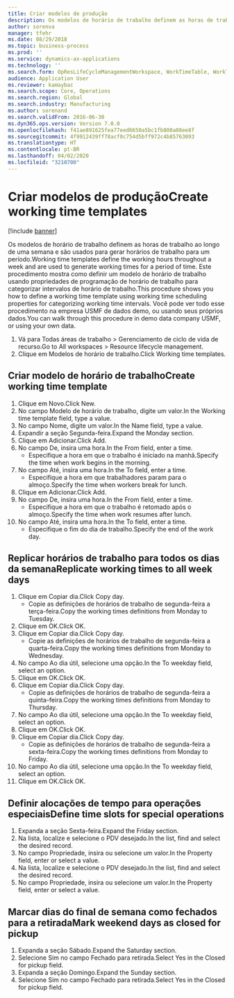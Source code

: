```yaml
---
title: Criar modelos de produção
description: Os modelos de horário de trabalho definem as horas de trabalho ao longo de uma semana e são usados para gerar horários de trabalho para um período.
author: sorenva
manager: tfehr
ms.date: 08/29/2018
ms.topic: business-process
ms.prod: ''
ms.service: dynamics-ax-applications
ms.technology: ''
ms.search.form: OpResLifeCycleManagementWorkspace, WorkTimeTable, WorkTimeCopyDayDialog
audience: Application User
ms.reviewer: kamaybac
ms.search.scope: Core, Operations
ms.search.region: Global
ms.search.industry: Manufacturing
ms.author: sorenand
ms.search.validFrom: 2016-06-30
ms.dyn365.ops.version: Version 7.0.0
ms.openlocfilehash: f41ae891625fea77eed6650a5bc1fb800a08ee8f
ms.sourcegitcommit: 4f9912439ff78acf0c754d5bff972c4b85763093
ms.translationtype: HT
ms.contentlocale: pt-BR
ms.lasthandoff: 04/02/2020
ms.locfileid: "3210700"
---
```

# <a name="create-working-time-templates"></a><span data-ttu-id="c840b-103">Criar modelos de produção</span><span class="sxs-lookup"><span data-stu-id="c840b-103">Create working time templates</span></span>

[!include [banner](../../includes/banner.md)]

<span data-ttu-id="c840b-104">Os modelos de horário de trabalho definem as horas de trabalho ao longo de uma semana e são usados para gerar horários de trabalho para um período.</span><span class="sxs-lookup"><span data-stu-id="c840b-104">Working time templates define the working hours throughout a week and are used to generate working times for a period of time.</span></span> <span data-ttu-id="c840b-105">Este procedimento mostra como definir um modelo de horário de trabalho usando propriedades de programação de horário de trabalho para categorizar intervalos de horário de trabalho.</span><span class="sxs-lookup"><span data-stu-id="c840b-105">This procedure shows you how to define a working time template using working time scheduling properties for categorizing working time intervals.</span></span> <span data-ttu-id="c840b-106">Você pode ver todo esse procedimento na empresa USMF de dados demo, ou usando seus próprios dados.</span><span class="sxs-lookup"><span data-stu-id="c840b-106">You can walk through this procedure in demo data company USMF, or using your own data.</span></span>

1. <span data-ttu-id="c840b-107">Vá para Todas áreas de trabalho > Gerenciamento de ciclo de vida de recurso.</span><span class="sxs-lookup"><span data-stu-id="c840b-107">Go to All workspaces > Resource lifecycle management.</span></span>
2. <span data-ttu-id="c840b-108">Clique em Modelos de horário de trabalho.</span><span class="sxs-lookup"><span data-stu-id="c840b-108">Click Working time templates.</span></span>

## <a name="create-working-time-template"></a><span data-ttu-id="c840b-109">Criar modelo de horário de trabalho</span><span class="sxs-lookup"><span data-stu-id="c840b-109">Create working time template</span></span>
1. <span data-ttu-id="c840b-110">Clique em Novo.</span><span class="sxs-lookup"><span data-stu-id="c840b-110">Click New.</span></span>
2. <span data-ttu-id="c840b-111">No campo Modelo de horário de trabalho, digite um valor.</span><span class="sxs-lookup"><span data-stu-id="c840b-111">In the Working time template field, type a value.</span></span>
3. <span data-ttu-id="c840b-112">No campo Nome, digite um valor.</span><span class="sxs-lookup"><span data-stu-id="c840b-112">In the Name field, type a value.</span></span>
4. <span data-ttu-id="c840b-113">Expandir a seção Segunda-feira.</span><span class="sxs-lookup"><span data-stu-id="c840b-113">Expand the Monday section.</span></span>
5. <span data-ttu-id="c840b-114">Clique em Adicionar.</span><span class="sxs-lookup"><span data-stu-id="c840b-114">Click Add.</span></span>
6. <span data-ttu-id="c840b-115">No campo De, insira uma hora.</span><span class="sxs-lookup"><span data-stu-id="c840b-115">In the From field, enter a time.</span></span>
    * <span data-ttu-id="c840b-116">Especifique a hora em que o trabalho é iniciado na manhã.</span><span class="sxs-lookup"><span data-stu-id="c840b-116">Specify the time when work begins in the morning.</span></span>  
7. <span data-ttu-id="c840b-117">No campo Até, insira uma hora.</span><span class="sxs-lookup"><span data-stu-id="c840b-117">In the To field, enter a time.</span></span>
    * <span data-ttu-id="c840b-118">Especifique a hora em que trabalhadores param para o almoço.</span><span class="sxs-lookup"><span data-stu-id="c840b-118">Specify the time when workers break for lunch.</span></span>  
8. <span data-ttu-id="c840b-119">Clique em Adicionar.</span><span class="sxs-lookup"><span data-stu-id="c840b-119">Click Add.</span></span>
9. <span data-ttu-id="c840b-120">No campo De, insira uma hora.</span><span class="sxs-lookup"><span data-stu-id="c840b-120">In the From field, enter a time.</span></span>
    * <span data-ttu-id="c840b-121">Especifique a hora em que o trabalho é retomado após o almoço.</span><span class="sxs-lookup"><span data-stu-id="c840b-121">Specify the time when work resumes after lunch.</span></span>  
10. <span data-ttu-id="c840b-122">No campo Até, insira uma hora.</span><span class="sxs-lookup"><span data-stu-id="c840b-122">In the To field, enter a time.</span></span>
    * <span data-ttu-id="c840b-123">Especifique o fim do dia de trabalho.</span><span class="sxs-lookup"><span data-stu-id="c840b-123">Specify the end of the work day.</span></span>  

## <a name="replicate-working-times-to-all-week-days"></a><span data-ttu-id="c840b-124">Replicar horários de trabalho para todos os dias da semana</span><span class="sxs-lookup"><span data-stu-id="c840b-124">Replicate working times to all week days</span></span>
1. <span data-ttu-id="c840b-125">Clique em Copiar dia.</span><span class="sxs-lookup"><span data-stu-id="c840b-125">Click Copy day.</span></span>
    * <span data-ttu-id="c840b-126">Copie as definições de horários de trabalho de segunda-feira a terça-feira.</span><span class="sxs-lookup"><span data-stu-id="c840b-126">Copy the working times definitions from Monday to Tuesday.</span></span>  
2. <span data-ttu-id="c840b-127">Clique em OK.</span><span class="sxs-lookup"><span data-stu-id="c840b-127">Click OK.</span></span>
3. <span data-ttu-id="c840b-128">Clique em Copiar dia.</span><span class="sxs-lookup"><span data-stu-id="c840b-128">Click Copy day.</span></span>
    * <span data-ttu-id="c840b-129">Copie as definições de horários de trabalho de segunda-feira a quarta-feira.</span><span class="sxs-lookup"><span data-stu-id="c840b-129">Copy the working times definitions from Monday to Wednesday.</span></span>  
4. <span data-ttu-id="c840b-130">No campo Ao dia útil, selecione uma opção.</span><span class="sxs-lookup"><span data-stu-id="c840b-130">In the To weekday field, select an option.</span></span>
5. <span data-ttu-id="c840b-131">Clique em OK.</span><span class="sxs-lookup"><span data-stu-id="c840b-131">Click OK.</span></span>
6. <span data-ttu-id="c840b-132">Clique em Copiar dia.</span><span class="sxs-lookup"><span data-stu-id="c840b-132">Click Copy day.</span></span>
    * <span data-ttu-id="c840b-133">Copie as definições de horários de trabalho de segunda-feira a quinta-feira.</span><span class="sxs-lookup"><span data-stu-id="c840b-133">Copy the working times definitions from Monday to Thursday.</span></span>  
7. <span data-ttu-id="c840b-134">No campo Ao dia útil, selecione uma opção.</span><span class="sxs-lookup"><span data-stu-id="c840b-134">In the To weekday field, select an option.</span></span>
8. <span data-ttu-id="c840b-135">Clique em OK.</span><span class="sxs-lookup"><span data-stu-id="c840b-135">Click OK.</span></span>
9. <span data-ttu-id="c840b-136">Clique em Copiar dia.</span><span class="sxs-lookup"><span data-stu-id="c840b-136">Click Copy day.</span></span>
    * <span data-ttu-id="c840b-137">Copie as definições de horários de trabalho de segunda-feira a sexta-feira.</span><span class="sxs-lookup"><span data-stu-id="c840b-137">Copy the working times definitions from Monday to Friday.</span></span>  
10. <span data-ttu-id="c840b-138">No campo Ao dia útil, selecione uma opção.</span><span class="sxs-lookup"><span data-stu-id="c840b-138">In the To weekday field, select an option.</span></span>
11. <span data-ttu-id="c840b-139">Clique em OK.</span><span class="sxs-lookup"><span data-stu-id="c840b-139">Click OK.</span></span>

## <a name="define-time-slots-for-special-operations"></a><span data-ttu-id="c840b-140">Definir alocações de tempo para operações especiais</span><span class="sxs-lookup"><span data-stu-id="c840b-140">Define time slots for special operations</span></span>
1. <span data-ttu-id="c840b-141">Expanda a seção Sexta-feira.</span><span class="sxs-lookup"><span data-stu-id="c840b-141">Expand the Friday section.</span></span>
2. <span data-ttu-id="c840b-142">Na lista, localize e selecione o PDV desejado.</span><span class="sxs-lookup"><span data-stu-id="c840b-142">In the list, find and select the desired record.</span></span>
3. <span data-ttu-id="c840b-143">No campo Propriedade, insira ou selecione um valor.</span><span class="sxs-lookup"><span data-stu-id="c840b-143">In the Property field, enter or select a value.</span></span>
4. <span data-ttu-id="c840b-144">Na lista, localize e selecione o PDV desejado.</span><span class="sxs-lookup"><span data-stu-id="c840b-144">In the list, find and select the desired record.</span></span>
5. <span data-ttu-id="c840b-145">No campo Propriedade, insira ou selecione um valor.</span><span class="sxs-lookup"><span data-stu-id="c840b-145">In the Property field, enter or select a value.</span></span>

## <a name="mark-weekend-days-as-closed-for-pickup"></a><span data-ttu-id="c840b-146">Marcar dias do final de semana como fechados para a retirada</span><span class="sxs-lookup"><span data-stu-id="c840b-146">Mark weekend days as closed for pickup</span></span>
1. <span data-ttu-id="c840b-147">Expanda a seção Sábado.</span><span class="sxs-lookup"><span data-stu-id="c840b-147">Expand the Saturday section.</span></span>
2. <span data-ttu-id="c840b-148">Selecione Sim no campo Fechado para retirada.</span><span class="sxs-lookup"><span data-stu-id="c840b-148">Select Yes in the Closed for pickup field.</span></span>
3. <span data-ttu-id="c840b-149">Expanda a seção Domingo.</span><span class="sxs-lookup"><span data-stu-id="c840b-149">Expand the Sunday section.</span></span>
4. <span data-ttu-id="c840b-150">Selecione Sim no campo Fechado para retirada.</span><span class="sxs-lookup"><span data-stu-id="c840b-150">Select Yes in the Closed for pickup field.</span></span>

